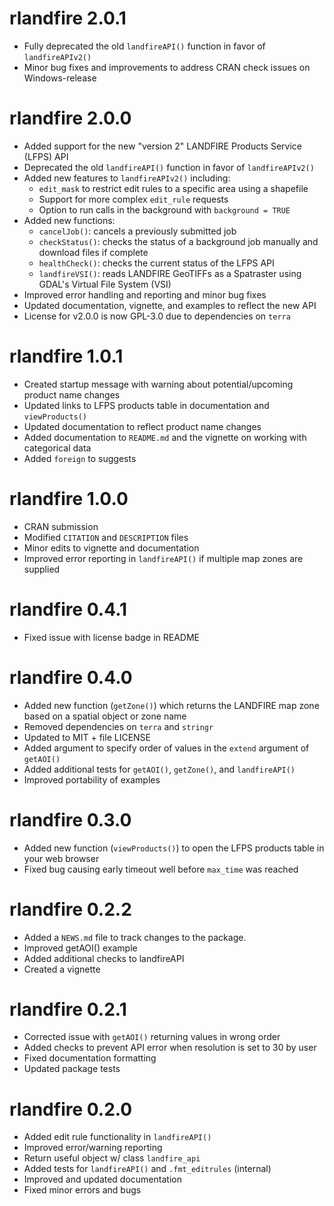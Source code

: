# rlandfire 2.0.1
- Fully deprecated the old `landfireAPI()` function in favor of `landfireAPIv2()`
- Minor bug fixes and improvements to address CRAN check issues on Windows-release

# rlandfire 2.0.0
-   Added support for the new "version 2" LANDFIRE Products Service (LFPS) API
-   Deprecated the old `landfireAPI()` function in favor of `landfireAPIv2()`
-   Added new features to `landfireAPIv2()` including:
    -   `edit_mask` to restrict edit rules to a specific area using a shapefile
    -   Support for more complex `edit_rule` requests
    -   Option to run calls in the background with `background = TRUE`
-   Added new functions:
    -   `cancelJob()`: cancels a previously submitted job
    -   `checkStatus()`: checks the status of a background job manually and download files if complete
    -   `healthCheck()`: checks the current status of the LFPS API
    -   `landfireVSI()`: reads LANDFIRE GeoTIFFs as a Spatraster using GDAL's Virtual File System (VSI)
-   Improved error handling and reporting and minor bug fixes
-   Updated documentation, vignette, and examples to reflect the new API
-   License for v2.0.0 is now GPL-3.0 due to dependencies on `terra`

# rlandfire 1.0.1
-   Created startup message with warning about potential/upcoming product name changes
-   Updated links to LFPS products table in documentation and `viewProducts()`
-   Updated documentation to reflect product name changes
-   Added documentation to `README.md` and the vignette on working with categorical data
-   Added `foreign` to suggests

# rlandfire 1.0.0
-   CRAN submission
-   Modified `CITATION` and `DESCRIPTION` files
-   Minor edits to vignette and documentation
-   Improved error reporting in `landfireAPI()` if multiple map zones are supplied

# rlandfire 0.4.1
-   Fixed issue with license badge in README

# rlandfire 0.4.0
  - Added new function (`getZone()`) which returns the LANDFIRE map zone based on a spatial object or zone name 
  - Removed dependencies on `terra` and `stringr`
  - Updated to MIT + file LICENSE
  - Added argument to specify order of values in the `extend` argument of `getAOI()`
  - Added additional tests for `getAOI()`, `getZone()`, and `landfireAPI()`
  - Improved portability of examples

# rlandfire 0.3.0

-   Added new function (`viewProducts()`) to open the LFPS products table in your web browser
-   Fixed bug causing early timeout well before `max_time` was reached

# rlandfire 0.2.2

-   Added a `NEWS.md` file to track changes to the package.
-   Improved getAOI() example
-   Added additional checks to landfireAPI
-   Created a vignette 

# rlandfire 0.2.1

-   Corrected issue with `getAOI()` returning values in wrong order
-   Added checks to prevent API error when resolution is set to 30 by user
-   Fixed documentation formatting
-   Updated package tests

# rlandfire 0.2.0

-   Added edit rule functionality in `landfireAPI()`
-   Improved error/warning reporting
-   Return useful object w/ class `landfire_api`
-   Added tests for `landfireAPI()` and `.fmt_editrules` (internal)
-   Improved and updated documentation
-   Fixed minor errors and bugs
